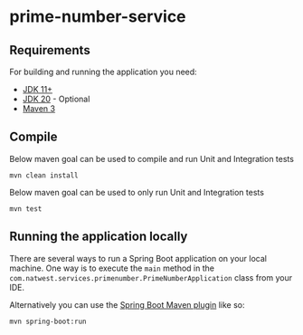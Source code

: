 # prime-number-service

## Requirements

For building and running the application you need:

- [JDK 11+](https://jdk.java.net/11/)
- [JDK 20](https://jdk.java.net/20/) - Optional
- [Maven 3](https://maven.apache.org)

## Compile

Below maven goal can be used to compile and run Unit and Integration tests

```shell
mvn clean install
```

Below maven goal can be used to only run Unit and Integration tests

```shell
mvn test
```

## Running the application locally

There are several ways to run a Spring Boot application on your local machine. One way is to execute the `main` method
in the `com.natwest.services.primenumber.PrimeNumberApplication` class from your IDE.

Alternatively you can use
the [Spring Boot Maven plugin](https://docs.spring.io/spring-boot/docs/current/reference/html/build-tool-plugins-maven-plugin.html)
like so:

```shell
mvn spring-boot:run
```

